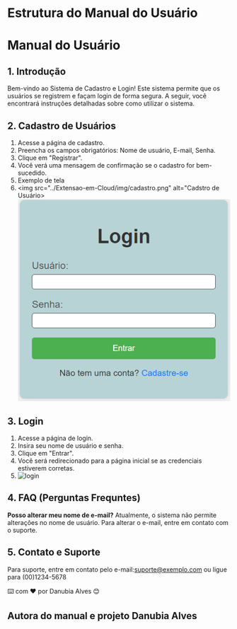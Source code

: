 # Estrutura do Manual do Usuário

# Manual do Usuário

## 1. Introdução
Bem-vindo ao Sistema de Cadastro e Login! Este sistema permite que os usuários se registrem e façam login de forma segura. A seguir, você encontrará instruções detalhadas sobre como utilizar o sistema.

## 2. Cadastro de Usuários
1. Acesse a página de cadastro.
2. Preencha os campos obrigatórios: Nome de usuário, E-mail, Senha.
3. Clique em "Registrar".
4. Você verá uma mensagem de confirmação se o cadastro for bem-sucedido.
5. Exemplo de tela
6. <img src="../Extensao-em-Cloud/img/cadastro.png" alt="Cadstro de Usuário>
![Tela de Cadastro](image-2.png)

## 3. Login
1. Acesse a página de login.
2. Insira seu nome de usuário e senha.
3. Clique em "Entrar".
4. Você será redirecionado para a página inicial se as credenciais estiverem corretas.
5. ![login](https://github.com/user-attachments/assets/7e51d296-dc5d-44e9-b3db-fbbcef1fe12b)



## 4. FAQ (Perguntas Frequntes)
**Posso alterar meu nome de e-mail?**
Atualmente, o sistema não permite alterações no nome de usuário. Para alterar o e-mail, entre em contato com o suporte.

## 5. Contato e Suporte
Para suporte, entre em contato pelo e-mail:suporte@exemplo.com ou ligue para (00)1234-5678

⌨️ com ❤️ por Danubia Alves 😊
## Autora do manual e projeto Danubia Alves
